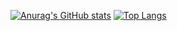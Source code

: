 [![Anurag's GitHub stats](https://github-readme-stats.vercel.app/api?username=kimsangwoo66)](https://github.com/anuraghazra/github-readme-stats)
[![Top Langs](https://github-readme-stats.vercel.app/api/top-langs/?username=kimsangwoo66&langs_count=8)](https://github.com/anuraghazra/github-readme-stats)

